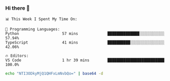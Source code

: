 ### Hi there 👋

<!--START_SECTION:waka-->
```text
📊 This Week I Spent My Time On: 

💬 Programming Languages: 
Python                   57 mins             ██████████████░░░░░░░░░░░   57.94% 
TypeScript               41 mins             ██████████░░░░░░░░░░░░░░░   42.06%

🔥 Editors: 
VS Code                  1 hr 39 mins        █████████████████████████   100.0%
```


<!--END_SECTION:waka-->

```bash
echo "NTI3ODkyMjQ1QHFxLmNvbQo=" | base64 -d
```
